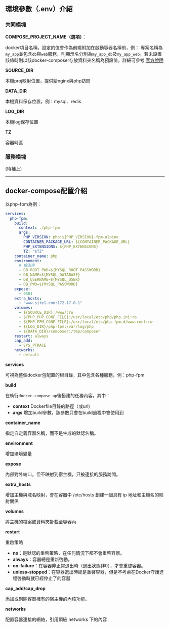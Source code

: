## 環境參數（.env）介紹


### 共同模塊
**COMPOSE_PROJECT_NAME（選項）**：

docker項目名稱，設定的值會作為前綴附加在啟動容器名稱前，例：
專案名稱為`my_app`並包含`db`與`web`服務，則顯示名分別為`my_app_db`及`my_app_web`。若未設置該值時則以該docker-composer存放資料夾名稱為預設值，詳細可參考 [官方說明](https://docs.docker.com/compose/reference/envvars/#compose_project_name)

**SOURCE_DIR**

本機proj映射位置，提供給nginx與php訪問

**DATA_DIR**

本機資料保存位置，例：mysql、redis

**LOG_DIR**

本機log保存位置

**TZ**

容器時區

### 服務模塊

(待補上)

---


## docker-compose配置介紹


以php-fpm為例：

```yaml
services:
  php-fpm:
    build:
      context: ./php-fpm
      args:
        PHP_VERSION: php:${PHP_VERSION}-fpm-alpine
        CONTAINER_PACKAGE_URL: ${CONTAINER_PACKAGE_URL}
        PHP_EXTENSIONS: ${PHP_EXTENSIONS}
        TZ: "$TZ"
    container_name: php
    environment:
      # 檢測用
      - DB_ROOT_PWD=${MYSQL_ROOT_PASSWORD}
      - DB_NAME=${MYSQL_DATABASE}
      - DB_USERNAME=${MYSQL_USER}
      - DB_PWD=${MYSQL_PASSWORD}
    expose:
      - 9501
    extra_hosts:
      - "www.site1.com:172.17.0.1"
    volumes:
      - ${SOURCE_DIR}:/www/:rw
      - ${PHP_PHP_CONF_FILE}:/usr/local/etc/php/php.ini:ro
      - ${PHP_FPM_CONF_FILE}:/usr/local/etc/php-fpm.d/www.conf:rw
      - ${LOG_DIR}/php-fpm:/var/log/php
      - ${DATA_DIR}/composer:/tmp/composer
    restart: always
    cap_add:
      - SYS_PTRACE
    networks:
      - default
```

**services**

可視為整個docker包配置的根目錄，其中包含各種服務，例：php-fpm

**build**

在執行`docker-compose up`後搭建的任務內容，其中：

- **context** Dockerfile目錄的路徑（或url)
- **args** 增加build參數，該參數只會在build過程中會使用到

**container_name**

指定自定義容器名稱，而不是生成的默認名稱。

**environment**

增加環境變量

**expose**

內部對外端口，但不映射到宿主機，只被連接的服務訪問。

**extra_hosts**

增加主機與域名映射，會在容器中 /etc/hosts 創建一個具有 ip 地址和主機名的映射關係

**volumes**

將主機的檔案或資料夾掛載至容器內

**restart**

重啟策略

- **no**：是默認的重啓策略，在任何情況下都不會重啓容器。
- **always**：容器總是重新啓動。
- **on-failure**：在容器非正常退出時（退出狀態非0），才會重啓容器。
- **unless-stopped**：在容器退出時總是重啓容器，但是不考慮在Docker守護進程啓動時就已經停止了的容器

**cap_add/cap_drop**

添加或刪除容器擁有的宿主機的內核功能。

**networks**

配置容器連接的網絡，引用頂級 networks 下的內容


